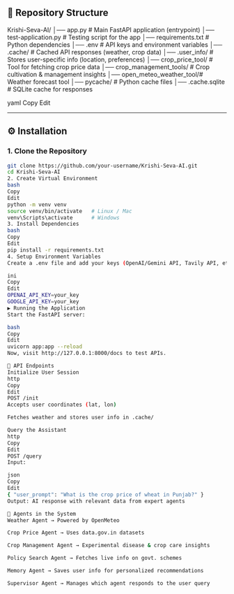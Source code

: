 ## 📂 Repository Structure  

Krishi-Seva-AI/
│── app.py # Main FastAPI application (entrypoint)
│── test-application.py # Testing script for the app
│── requirements.txt # Python dependencies
│── .env # API keys and environment variables
│── .cache/ # Cached API responses (weather, crop data)
│── .user_info/ # Stores user-specific info (location, preferences)
│── crop_price_tool/ # Tool for fetching crop price data
│── crop_management_tools/ # Crop cultivation & management insights
│── open_meteo_weather_tool/# Weather forecast tool
│── pycache/ # Python cache files
│── .cache.sqlite # SQLite cache for responses

yaml
Copy
Edit

---

## ⚙️ Installation  

### 1. Clone the Repository  
```bash
git clone https://github.com/your-username/Krishi-Seva-AI.git
cd Krishi-Seva-AI
2. Create Virtual Environment
bash
Copy
Edit
python -m venv venv
source venv/bin/activate   # Linux / Mac
venv\Scripts\activate      # Windows
3. Install Dependencies
bash
Copy
Edit
pip install -r requirements.txt
4. Setup Environment Variables
Create a .env file and add your keys (OpenAI/Gemini API, Tavily API, etc.):

ini
Copy
Edit
OPENAI_API_KEY=your_key
GOOGLE_API_KEY=your_key
▶️ Running the Application
Start the FastAPI server:

bash
Copy
Edit
uvicorn app:app --reload
Now, visit http://127.0.0.1:8000/docs to test APIs.

📌 API Endpoints
Initialize User Session
http
Copy
Edit
POST /init
Accepts user coordinates (lat, lon)

Fetches weather and stores user info in .cache/

Query the Assistant
http
Copy
Edit
POST /query
Input:

json
Copy
Edit
{ "user_prompt": "What is the crop price of wheat in Punjab?" }
Output: AI response with relevant data from expert agents

🧠 Agents in the System
Weather Agent → Powered by OpenMeteo

Crop Price Agent → Uses data.gov.in datasets

Crop Management Agent → Experimental disease & crop care insights

Policy Search Agent → Fetches live info on govt. schemes

Memory Agent → Saves user info for personalized recommendations

Supervisor Agent → Manages which agent responds to the user query

